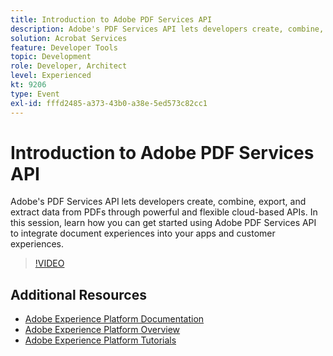 ```yaml
---
title: Introduction to Adobe PDF Services API
description: Adobe's PDF Services API lets developers create, combine, export, and extract data from PDFs through powerful and flexible cloud-based APIs. In this session, learn how you can get started using Adobe PDF Services API to integrate document experiences into your apps and customer experiences.
solution: Acrobat Services
feature: Developer Tools
topic: Development
role: Developer, Architect
level: Experienced
kt: 9206
type: Event
exl-id: fffd2485-a373-43b0-a38e-5ed573c82cc1
---
```

# Introduction to Adobe PDF Services API

Adobe's PDF Services API lets developers create, combine, export, and extract data from PDFs through powerful and flexible cloud-based APIs. In this session, learn how you can get started using Adobe PDF Services API to integrate document experiences into your apps and customer experiences.


>[!VIDEO](https://video.tv.adobe.com/v/337601/?quality=12&learn=on&hidetitle=true)

## Additional Resources

- [Adobe Experience Platform Documentation](https://experienceleague.adobe.com/docs/experience-platform.html)
- [Adobe Experience Platform Overview](https://experienceleague.adobe.com/docs/experience-platform/landing/home.html)
- [Adobe Experience Platform Tutorials](https://experienceleague.adobe.com/docs/platform-learn/tutorials/overview.html?lang=en)
